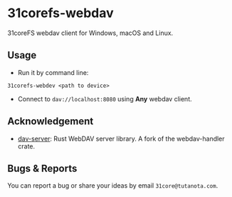 # 31corefs-webdav

31coreFS webdav client for Windows, macOS and Linux.

## Usage

- Run it by command line:
```shell
31corefs-webdev <path to device>
```

- Connect to `dav://localhost:8080` using **Any** webdav client.

## Acknowledgement

- [dav-server](https://github.com/messense/dav-server-rs): Rust WebDAV server library. A fork of the webdav-handler crate.

## Bugs & Reports

You can report a bug or share your ideas by email `31core@tutanota.com`.
